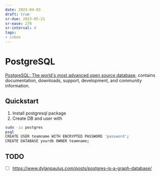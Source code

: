 ```yaml
---
date: 2023-04-03
draft: true
sr-due: 2023-05-21
sr-ease: 270
sr-interval: 4
tags:
- inbox
---
```


# PostgreSQL

[PostgreSQL: The world's most advanced open source database](https://www.postgresql.org/),
contains documentation, downloads, support, development, and community
information.

## Quickstart

1. Install postgresql package
2. Create DB and user with

```sh
sudo -iu postgres
psql
CREATE USER teamname WITH ENCRYPTED PASSWORD 'password';
CREATE DATABASE yourdb OWNER teamname;
```

## TODO

- [ ] https://www.dylanpaulus.com/posts/postgres-is-a-graph-database/